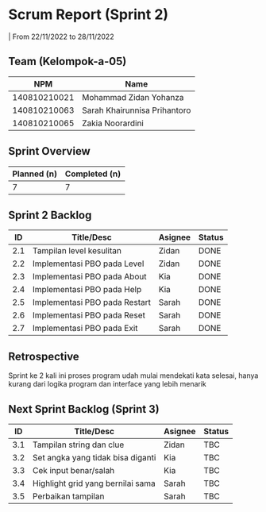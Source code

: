 # Scrum Report (Sprint 2)
| From 22/11/2022 to 28/11/2022

## Team (Kelompok-a-05)
| NPM           | Name                          |
| ------------- |-------------------------------|
| 140810210021  | Mohammad Zidan Yohanza        |
| 140810210063  | Sarah Khairunnisa Prihantoro  |
| 140810210065  | Zakia Noorardini              |

## Sprint Overview
| Planned (n)   | Completed (n) |
| ------------- |-------------- |
| 7             | 7             |

## Sprint 2 Backlog

| ID    | Title/Desc                       | Asignee | Status |
| ---- | --------------------------------- |-------- | ------ |
| 2.1  | Tampilan level kesulitan          | Zidan   | DONE   |
| 2.2  | Implementasi PBO pada Level       | Zidan   | DONE   |
| 2.3  | Implementasi PBO pada About       | Kia     | DONE   |
| 2.4  | Implementasi PBO pada Help        | Kia     | DONE   |
| 2.5  | Implementasi PBO pada Restart     | Sarah   | DONE   |
| 2.6  | Implementasi PBO pada Reset       | Sarah   | DONE   |
| 2.7  | Implementasi PBO pada Exit        | Sarah   | DONE   |

## Retrospective 

Sprint ke 2 kali ini proses program udah mulai mendekati kata selesai, hanya kurang dari logika program dan interface yang lebih menarik

## Next Sprint Backlog (Sprint 3)
| ID    | Title/Desc                       | Asignee | Status  |
| ---- | --------------------------------- |-------- | ------- |
| 3.1  | Tampilan string dan clue          | Zidan   | TBC     |
| 3.2  | Set angka yang tidak bisa diganti | Kia     | TBC     |
| 3.3  | Cek input benar/salah             | Kia     | TBC     |
| 3.4  | Highlight grid yang bernilai sama | Sarah   | TBC     |
| 3.5  | Perbaikan tampilan                | Sarah   | TBC     |